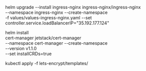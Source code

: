 helm upgrade --install  ingress-nginx ingress-nginx/ingress-nginx \
    --namespace ingress-nginx --create-namespace \
    -f  values/values-ingress-nginx.yaml --set controller.service.loadBalancerIP="35.192.177.124"

helm install \
  cert-manager jetstack/cert-manager \
  --namespace cert-manager --create-namespace \
  --version v1.1.0 \
  --set installCRDs=true

kubectl apply -f  lets-encrypt/templates/